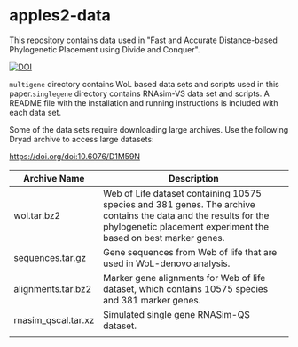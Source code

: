 # apples2-data


This repository contains data used in "Fast and Accurate Distance-based Phylogenetic Placement using Divide and Conquer".

[![DOI](https://zenodo.org/badge/199926171.svg)](https://zenodo.org/badge/latestdoi/199926171)

`multigene` directory contains WoL based data sets and scripts used in this paper.`singlegene` directory contains RNAsim-VS data set and scripts. A README file with the installation and running instructions is included with each data set.

Some of the data sets require downloading large archives. Use the following Dryad archive to access large datasets:

 https://doi.org/doi:10.6076/D1M59N


| Archive Name           | Description                                                                                                                                                                         |
|------------------------|-------------------------------------------------------------------------------------------------------------------------------------------------------------------------------------|
| wol.tar.bz2            | Web of Life dataset containing 10575 species and 381 genes. The archive contains the data and the results for the phylogenetic placement experiment the based on best marker genes. |
| sequences.tar.gz       | Gene sequences from Web of life that are used in WoL-denovo analysis.                                                                                            |
| alignments.tar.bz2     | Marker gene alignments for Web of life dataset, which contains 10575 species and 381 marker genes.                                                                                                |
| rnasim_qscal.tar.xz    | Simulated single gene RNASim-QS dataset.                                                                                                        |
|                        |                                                                                                                                                                                     |

